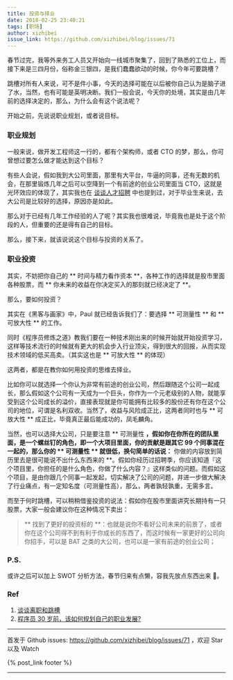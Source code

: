 ```yaml
---
title: 投资与择业
date: 2018-02-25 23:40:21
tags: [职场]
author: xizhibei
issue_link: https://github.com/xizhibei/blog/issues/71
---
```

<!-- en_title: investment-and-job-selection -->

春节过完，我等外来务工人员又开始向一线城市聚集了，回到了熟悉的工位上，而接下来是三四月份，俗称金三银四，是我们蠢蠢欲动的时候，你今年可要跳槽？

<!-- more -->

跳槽对所有人来说，可不是件小事，今天的选择可能在以后被你自己认为是脑子进了水，当然，也有可能是英明决断。我们一般会说，今天你的处境，其实是由几年前的选择决定的，那么，为什么会有这个说法呢？

开始之前，先说说职业规划，或者说目标。

### 职业规划
一般来说，做开发工程师这一行的，都有个架构师，或者 CTO 的梦，那么，你可曾想过要怎么做才能达到这个目标？

有些人会说，假如我到大公司里面，那里有大平台，牛逼的同事，还有无数的机会，在那里锻炼几年之后可以空降到一个有前途的创业公司里面当 CTO，这就是光环效应的体现了，其实我也在 [谈谈人才招聘](https://github.com/xizhibei/blog/issues/63) 中也提到过，对于毕业生来说，去大公司是比较好的选择，原因亦是如此。

那么对于已经有几年工作经验的人了呢？其实我也很难说，毕竟我也是处于这个阶段的人，但重要的还是得有自己的目标。

那么，接下来，就该说说这个目标与投资的关系了。

### 职业投资
其实，不妨把你自己的 ** 时间与精力看作资本 **，各种工作的选择就是股市里面各种股票，而 ** 你未来的收益在你决定买入的那刻就已经决定了 **。

那么，要如何投资？

其实在《黑客与画家》中，Paul 就已经告诉我们了：要选择 ** 可测量性 ** 和 ** 可放大性 ** 的工作。

同时《程序员修炼之道》教我们要在一种技术刚出来的时候开始就开始投资学习，这样等技术流行的时候就有更大的机会步入行业顶尖，得到很大的回报，从而实现技术领域的低买高卖。（其实这也是 ** 可放大性 ** 的体现）

这两者，都是在教你如何用投资的思维去择业。

比如你可以就选择一个你认为非常有前途的创业公司，然后跟随这个公司一起成长，那么假如这个公司有一天成为一个巨头，你作为一个元老级别的人物，就能享受到这个公司成长的溢价，直接表现就是你可能拥有比较多的股份还有你在这个公司的地位，可谓是名利双收。当然了，收益与风险成正比，这两者同时也与 ** 可放大性 ** 成正比，毕竟真正最后能成功的，凤毛麟角。

当然，也可以选择大公司，只是要注意 ** 可测量性 **，假如你在你所在的团队里面，是一个螺丝钉的角色，即一个大项目里面，你的贡献是跟其它 99 个同事混在一起的，那么你的 ** 可测量性 ** 就很低，换句简单的话说：** 你做的内容放到简历里去是很可能说不出什么东西来的 **。假如你经历过招聘季，你应该知道『这个项目里，你担任的是什么角色，你做了什么内容？』这样类似的问题。而假如这个项目，是由你跟几个同事一起发起，切实解决了公司的问题，并进一步做大解决了行业痛点，有一定知名度（可测量性高），那么，两者孰轻孰重，无需多言。

而至于何时跳槽，可以稍稍借鉴投资的说法：假如你在股市里面讲究长期持有一只股票，大家一般会建议你在这种情况下卖出：

> ** 找到了更好的投资标的 **：也就是说你不看好公司未来的前景了，或者你在这个公司得不到有利于你成长的东西了，而这时候有一家更好的公司向你招手，可以是 BAT 之类的大公司，也可以是一家有前途的创业公司；

### P.S.
或许之后可以加上 SWOT 分析方法，春节归来有点懒，容我先放点东西出来 🙈。

### Ref
1. [谈谈离职和跳槽](https://www.cnblogs.com/JimmyZhang/archive/2012/11/21/2781035.html)
2. [程序员 30 岁前，该如何规划自己的职业发展?](https://www.zhihu.com/question/67491003)



***
首发于 Github issues: https://github.com/xizhibei/blog/issues/71 ，欢迎 Star 以及 Watch

{% post_link footer %}
***